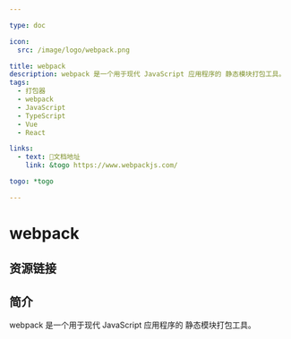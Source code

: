 ```yaml
---

type: doc

icon:
  src: /image/logo/webpack.png

title: webpack
description: webpack 是一个用于现代 JavaScript 应用程序的 静态模块打包工具。
tags:
  - 打包器
  - webpack
  - JavaScript
  - TypeScript
  - Vue
  - React

links:
  - text: 📖文档地址
    link: &togo https://www.webpackjs.com/

togo: *togo

---
```


<ShowLogo />

# webpack

<ShowTags />

<ShowBreadcrumb />

## 资源链接

<ShowLinks />

## 简介

webpack 是一个用于现代 JavaScript 应用程序的 静态模块打包工具。
